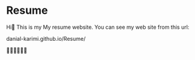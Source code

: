 # Resume
Hi👋
This is my My resume website.
You can see my web site from this url:

danial-karimi.github.io/Resume/

🧑‍💻🧑‍💻🧑‍💻


